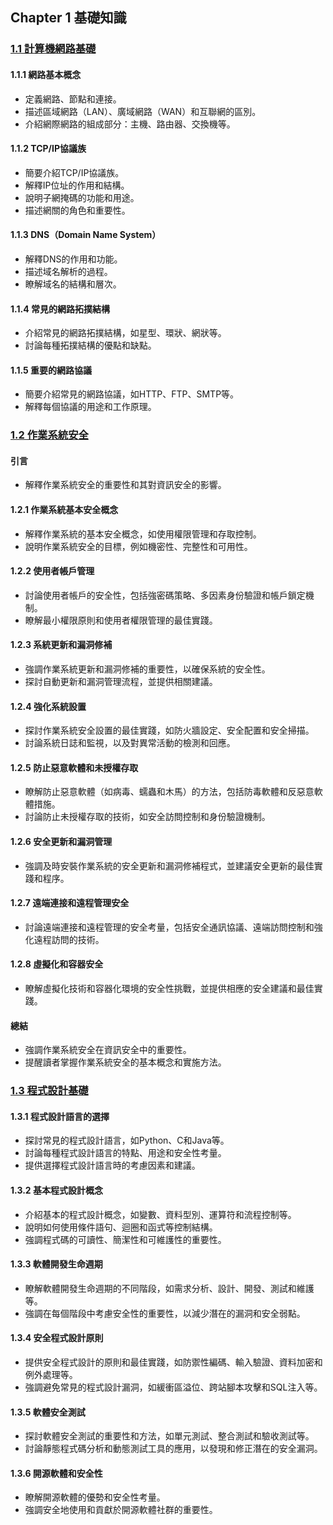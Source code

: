 ## Chapter 1 基礎知識

### [1.1 計算機網路基礎](01-計算機網路基礎.md)

#### 1.1.1 網路基本概念
   - 定義網路、節點和連接。
   - 描述區域網路（LAN）、廣域網路（WAN）和互聯網的區別。
   - 介紹網際網路的組成部分：主機、路由器、交換機等。

#### 1.1.2 TCP/IP協議族
   - 簡要介紹TCP/IP協議族。
   - 解釋IP位址的作用和結構。
   - 說明子網掩碼的功能和用途。
   - 描述網關的角色和重要性。

#### 1.1.3 DNS（Domain Name System）
   - 解釋DNS的作用和功能。
   - 描述域名解析的過程。
   - 瞭解域名的結構和層次。

#### 1.1.4 常見的網路拓撲結構
   - 介紹常見的網路拓撲結構，如星型、環狀、網狀等。
   - 討論每種拓撲結構的優點和缺點。

#### 1.1.5 重要的網路協議
   - 簡要介紹常見的網路協議，如HTTP、FTP、SMTP等。
   - 解釋每個協議的用途和工作原理。

### [1.2 作業系統安全](02-作業系統安全.md)

#### 引言
   - 解釋作業系統安全的重要性和其對資訊安全的影響。

#### 1.2.1 作業系統基本安全概念
   - 解釋作業系統的基本安全概念，如使用權限管理和存取控制。
   - 說明作業系統安全的目標，例如機密性、完整性和可用性。

#### 1.2.2 使用者帳戶管理
   - 討論使用者帳戶的安全性，包括強密碼策略、多因素身份驗證和帳戶鎖定機制。
   - 瞭解最小權限原則和使用者權限管理的最佳實踐。

#### 1.2.3 系統更新和漏洞修補
   - 強調作業系統更新和漏洞修補的重要性，以確保系統的安全性。
   - 探討自動更新和漏洞管理流程，並提供相關建議。

#### 1.2.4 強化系統設置
   - 探討作業系統安全設置的最佳實踐，如防火牆設定、安全配置和安全掃描。
   - 討論系統日誌和監視，以及對異常活動的檢測和回應。

#### 1.2.5 防止惡意軟體和未授權存取
   - 瞭解防止惡意軟體（如病毒、蠕蟲和木馬）的方法，包括防毒軟體和反惡意軟體措施。
   - 討論防止未授權存取的技術，如安全訪問控制和身份驗證機制。

#### 1.2.6 安全更新和漏洞管理
   - 強調及時安裝作業系統的安全更新和漏洞修補程式，並建議安全更新的最佳實踐和程序。

#### 1.2.7 遠端連接和遠程管理安全
   - 討論遠端連接和遠程管理的安全考量，包括安全通訊協議、遠端訪問控制和強化遠程訪問的技術。

#### 1.2.8 虛擬化和容器安全
   - 瞭解虛擬化技術和容器化環境的安全性挑戰，並提供相應的安全建議和最佳實踐。

#### 總結
   - 強調作業系統安全在資訊安全中的重要性。
   - 提醒讀者掌握作業系統安全的基本概念和實施方法。

### [1.3 程式設計基礎](03-程式設計基礎.md)

#### 1.3.1 程式設計語言的選擇

- 探討常見的程式設計語言，如Python、C和Java等。
- 討論每種程式設計語言的特點、用途和安全性考量。
- 提供選擇程式設計語言時的考慮因素和建議。

#### 1.3.2 基本程式設計概念

- 介紹基本的程式設計概念，如變數、資料型別、運算符和流程控制等。
- 說明如何使用條件語句、迴圈和函式等控制結構。
- 強調程式碼的可讀性、簡潔性和可維護性的重要性。

#### 1.3.3 軟體開發生命週期

- 瞭解軟體開發生命週期的不同階段，如需求分析、設計、開發、測試和維護等。
- 強調在每個階段中考慮安全性的重要性，以減少潛在的漏洞和安全弱點。

#### 1.3.4 安全程式設計原則

- 提供安全程式設計的原則和最佳實踐，如防禦性編碼、輸入驗證、資料加密和例外處理等。
- 強調避免常見的程式設計漏洞，如緩衝區溢位、跨站腳本攻擊和SQL注入等。

#### 1.3.5 軟體安全測試

- 探討軟體安全測試的重要性和方法，如單元測試、整合測試和驗收測試等。
- 討論靜態程式碼分析和動態測試工具的應用，以發現和修正潛在的安全漏洞。

#### 1.3.6 開源軟體和安全性

- 瞭解開源軟體的優勢和安全性考量。
- 強調安全地使用和貢獻於開源軟體社群的重要性。
